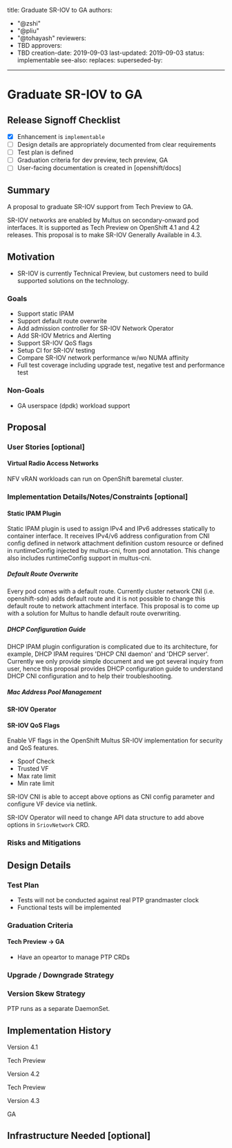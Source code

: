 title: Graduate SR-IOV to GA
authors:
  - "@zshi"
  - "@pliu"
  - "@tohayash"
reviewers:
  - TBD
approvers:
  - TBD
creation-date: 2019-09-03
last-updated: 2019-09-03
status: implementable
see-also:
replaces:
superseded-by:
---

# Graduate SR-IOV to GA

## Release Signoff Checklist

- [x] Enhancement is `implementable`
- [ ] Design details are appropriately documented from clear requirements
- [ ] Test plan is defined
- [ ] Graduation criteria for dev preview, tech preview, GA
- [ ] User-facing documentation is created in [openshift/docs]

## Summary

A proposal to graduate SR-IOV support from Tech Preview to GA.

SR-IOV networks are enabled by Multus on secondary-onward pod interfaces.
It is supported as Tech Preview on OpenShift 4.1 and 4.2 releases.
This proposal is to make SR-IOV Generally Available in 4.3.

## Motivation

* SR-IOV is currently Technical Preview, but customers need to build supported
  solutions on the technology.

### Goals

- Support static IPAM
- Support default route overwrite
- Add admission controller for SR-IOV Network Operator
- Add SR-IOV Metrics and Alerting
- Support SR-IOV QoS flags
- Setup CI for SR-IOV testing
- Compare SR-IOV network performance w/wo NUMA affinity
- Full test coverage including upgrade test, negative test and performance test

### Non-Goals

- GA userspace (dpdk) workload support

## Proposal


### User Stories [optional]

#### Virtual Radio Access Networks

NFV vRAN workloads can run on OpenShift baremetal cluster.

### Implementation Details/Notes/Constraints [optional]

#### Static IPAM Plugin

Static IPAM plugin is used to assign IPv4 and IPv6 addresses statically to
container interface. It receives IPv4/v6 address configuration from CNI config
defined in network attachment definition custom resource or defined in
runtimeConfig injected by multus-cni, from pod annotation. This change also includes
runtimeConfig support in multus-cni.

##### Default Route Overwrite

Every pod comes with a default route. Currently cluster network CNI (i.e. 
openshift-sdn) adds default route and it is not possible to change this default
route to network attachment interface. This proposal is to come up with a
solution for Multus to handle default route overwriting.

##### DHCP Configuration Guide

DHCP IPAM plugin configuration is complicated due to its architecture,
for example, DHCP IPAM requires 'DHCP CNI daemon' and 'DHCP server'. Currently we
only provide simple document and we got several inquiry from user, hence
this proposal provides DHCP configuration guide to understand DHCP CNI configuration
and to help their troubleshooting.

##### Mac Address Pool Management

#### SR-IOV Operator

#### SR-IOV QoS Flags

Enable VF flags in the OpenShift Multus SR-IOV implementation for security
and QoS features.

- Spoof Check
- Trusted VF
- Max rate limit
- Min rate limit

SR-IOV CNI is able to accept above options as CNI config parameter
and configure VF device via netlink.

SR-IOV Operator will need to change API data structure to add above options
in `SriovNetwork` CRD.

### Risks and Mitigations

## Design Details

### Test Plan

- Tests will not be conducted against real PTP grandmaster clock
- Functional tests will be implemented

### Graduation Criteria

#### Tech Preview -> GA

- Have an opeartor to manage PTP CRDs

### Upgrade / Downgrade Strategy

### Version Skew Strategy

PTP runs as a separate DaemonSet.

## Implementation History
Version 4.1

Tech Preview

Version 4.2

Tech Preview

Version 4.3

GA

## Infrastructure Needed [optional]

